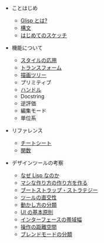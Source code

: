 - ことはじめ

  - [Glisp とは?](about)
  - [構文](syntax)
  - [はじめてのスケッチ](get-started)

- 機能について

  - [スタイルの応用](styles)
  - [トランスフォーム](transform)
  - [描画ツリー](draw-tree)
  - プリミティブ
  - [ハンドル](defining-handle)
  - Docstring
  - 逆評価
  - 編集モード
  - 単位系

- リファレンス

  - [チートシート](cheatsheet)
  - [関数](ref)

- デザインツールの考察

  - [なぜ Lisp なのか](why-lisp)
  - [マシな作り方の作り方を作る](https://baku89.com/2020/06/26/c-activity)
  - [ブートストラップ・ストラテジー](bootstrapping ':disabled')
  - [ツールの直交性](orthogonality)
  - [動かし方の分類](classification-of-animating)
  - [UI の基本原則](principles)
  - [インターフェースの帯域幅](bandwidth)
  - [操作の距離空間](distance-space ':disabled')
  - [ブレンドモードの分類](blend-modes)
